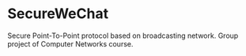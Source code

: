 # SecureWeChat
Secure Point-To-Point protocol based on broadcasting network. Group project of Computer Networks course.
